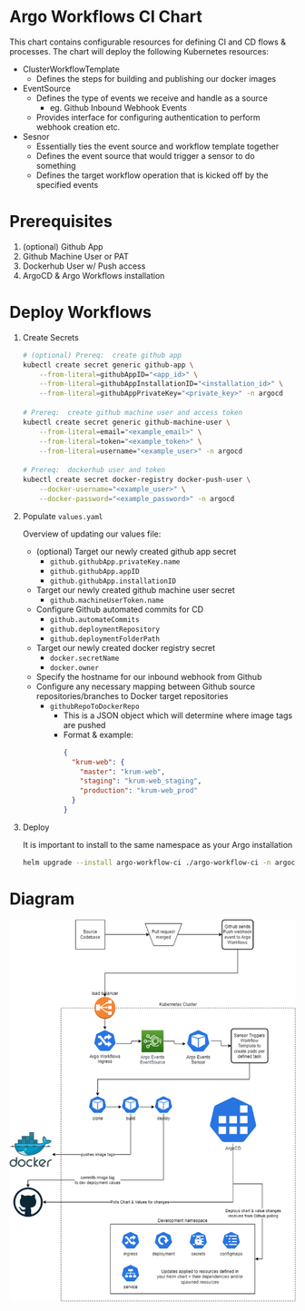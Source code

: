 # Argo Workflows CI Chart

This chart contains configurable resources for defining CI and CD flows & processes.  The chart will deploy the following Kubernetes resources:
- ClusterWorkflowTemplate
    - Defines the steps for building and publishing our docker images
- EventSource
    - Defines the type of events we receive and handle as a source
        - eg. Github Inbound Webhook Events
    - Provides interface for configuring authentication to perform webhook creation etc.
- Sesnor
    - Essentially ties the event source and workflow template together
    - Defines the event source that would trigger a sensor to do something
    - Defines the target workflow operation that is kicked off by the specified events

# Prerequisites

1. (optional) Github App
2. Github Machine User or PAT
3. Dockerhub User w/ Push access
4. ArgoCD & Argo Workflows installation

# Deploy Workflows

1. Create Secrets

    ```bash
    # (optional) Prereq:  create github app
    kubectl create secret generic github-app \
        --from-literal=githubAppID="<app_id>" \
        --from-literal=githubAppInstallationID="<installation_id>" \
        --from-literal=githubAppPrivateKey="<private_key>" -n argocd

    # Prereq:  create github machine user and access token
    kubectl create secret generic github-machine-user \
        --from-literal=email="<example_email>" \
    	--from-literal=token="<example_token>" \
    	--from-literal=username="<example_user>" -n argocd

    # Prereq:  dockerhub user and token
    kubectl create secret docker-registry docker-push-user \
    	--docker-username="<example_user>" \
    	--docker-password="<example_password>" -n argocd
    ```


2. Populate `values.yaml`

    Overview of updating our values file:
    - (optional) Target our newly created github app secret
        - `github.githubApp.privateKey.name`
        - `github.githubApp.appID`
        - `github.githubApp.installationID`
    - Target our newly created github machine user secret
        - `github.machineUserToken.name`
    - Configure Github automated commits for CD
        - `github.automateCommits`
        - `github.deploymentRepository`
        - `github.deploymentFolderPath`
    - Target our newly created docker registry secret
        - `docker.secretName`
        - `docker.owner`
    - Specify the hostname for our inbound webhook from Github
    - Configure any necessary mapping between Github source repositories/branches to Docker target repositories
        - `githubRepoToDockerRepo`
            - This is a JSON object which will determine where image tags are pushed
            - Format & example:
                ```json
                {
                  "krum-web": {
                    "master": "krum-web",
                    "staging": "krum-web_staging",
                    "production": "krum-web_prod"
                  }
                }
                ```


3. Deploy

    It is important to install to the same namespace as your Argo installation

    ```bash
    helm upgrade --install argo-workflow-ci ./argo-workflow-ci -n argocd # --set github.automateCommits=true
    ```


# Diagram

![CICD Diagram](../CICD_flow_diagram.png "Argo Events & Workflows CICD")

